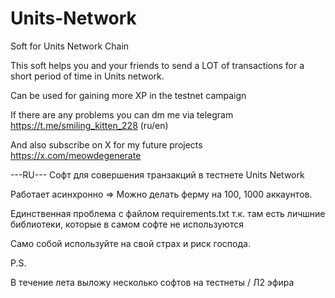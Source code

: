 # Units-Network
Soft for Units Network Chain

This soft helps you and your friends to send a LOT of transactions for a short period of time in Units network.

Can be used for gaining more XP in the testnet campaign

If there are any problems you can dm me via telegram https://t.me/smiling_kitten_228 (ru/en)

And also subscribe on X for my future projects https://x.com/meowdegenerate 


---RU---
Софт для совершения транзакций в тестнете Units Network

Работает асинхронно => Можно делать ферму на 100, 1000 аккаунтов.

Единственная проблема с файлом requirements.txt т.к. там есть личшние библиотеки, которые в самом софте не используются

Само собой используйте на свой страх и риск господа.

P.S.

В течение лета выложу несколько софтов на тестнеты / Л2 эфира
